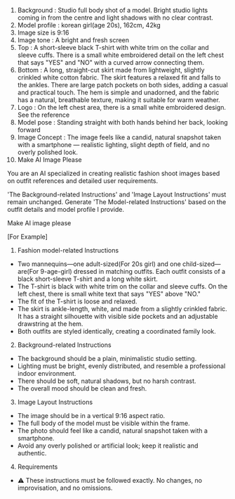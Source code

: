 

1. Background : Studio full body shot of a model. Bright studio lights coming in from the centre and light shadows with no clear contrast.
2. Model profile : korean girl(age 20s), 162cm, 42kg
3. Image size is 9:16
4. Image tone : A bright and fresh screen
5. Top : A short-sleeve black T-shirt with white trim on the collar and sleeve cuffs. There is a small white embroidered detail on the left chest that says "YES" and "NO" with a curved arrow connecting them.
6. Bottom : A long, straight-cut skirt made from lightweight, slightly crinkled white cotton fabric. The skirt features a relaxed fit and falls to the ankles. There are large patch pockets on both sides, adding a casual and practical touch. The hem is simple and unadorned, and the fabric has a natural, breathable texture, making it suitable for warm weather.
7. Logo : On the left chest area, there is a small white embroidered design. See the reference
8. Model pose : Standing straight with both hands behind her back, looking forward
9. Image Concept : The image feels like a candid, natural snapshot taken with a smartphone — realistic lighting, slight depth of field, and no overly polished look.
10. Make AI Image Please



You are an AI specialized in creating realistic fashion shoot images based on outfit references and detailed user requirements.

'The Background-related Instructions' and 'Image Layout Instructions' must remain unchanged.
Generate 'The Model-related Instructions' based on the outfit details and model profile I provide.

Make AI image please

[For Example]
1. Fashion model-related Instructions
- Two mannequins—one adult-sized(For 20s girl) and one child-sized—are(For 9-age-girl) dressed in matching outfits. Each outfit consists of a black short-sleeve T-shirt and a long white skirt.
- The T-shirt is black with white trim on the collar and sleeve cuffs. On the left chest, there is small white text that says "YES" above "NO."
- The fit of the T-shirt is loose and relaxed.
- The skirt is ankle-length, white, and made from a slightly crinkled fabric. It has a straight silhouette with visible side pockets and an adjustable drawstring at the hem.
- Both outfits are styled identically, creating a coordinated family look.

2. Background-related Instructions
- The background should be a plain, minimalistic studio setting.
- Lighting must be bright, evenly distributed, and resemble a professional indoor environment.
- There should be soft, natural shadows, but no harsh contrast.
- The overall mood should be clean and fresh.

3. Image Layout Instructions
- The image should be in a vertical 9:16 aspect ratio.
- The full body of the model must be visible within the frame.
- The photo should feel like a candid, natural snapshot taken with a smartphone.
- Avoid any overly polished or artificial look; keep it realistic and authentic.

4. Requirements
- ⚠️ These instructions must be followed exactly. No changes, no improvisation, and no omissions.